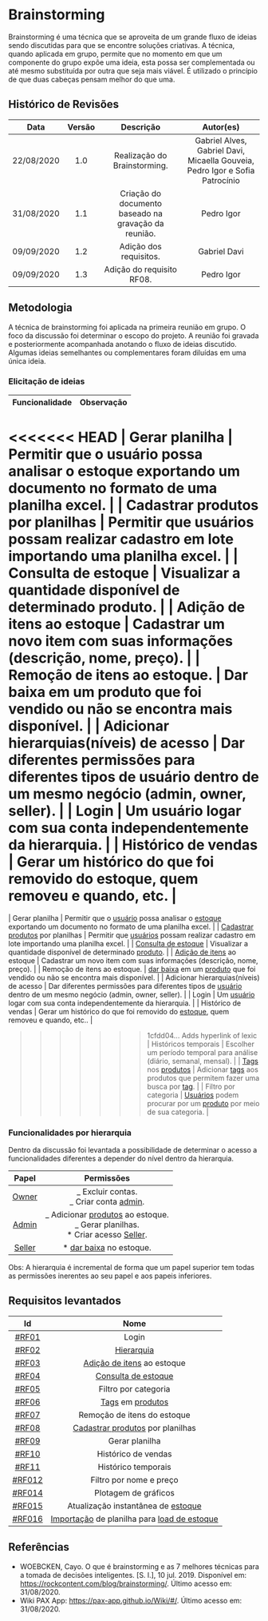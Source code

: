 # Brainstorming

Brainstorming é uma técnica que se aproveita de um grande fluxo de ideias sendo discutidas para que se encontre soluções criativas. A técnica, quando aplicada em grupo, permite que no momento em que um componente do grupo expõe uma ideia, esta possa ser complementada ou até mesmo substituída por outra que seja mais viável. É utilizado o princípio de que duas cabeças pensam melhor do que uma.

## Histórico de Revisões
|    Data    | Versão |         Descrição         |           Autor(es)            |
| :--------: | :----: | :-----------------------: | :----------------------------: |
| 22/08/2020 |  1.0   |  Realização do Brainstorming. | Gabriel Alves, Gabriel Davi, Micaella Gouveia, Pedro Igor e Sofia Patrocínio | 
| 31/08/2020 |  1.1   |  Criação do documento baseado na gravação da reunião. | Pedro Igor | 
| 09/09/2020 |  1.2   | Adição dos requisitos. | Gabriel Davi |
| 09/09/2020 |  1.3 | Adição do requisito RF08. | Pedro Igor |


## Metodologia

A técnica de brainstorming foi aplicada na primeira reunião em grupo. O foco da discussão foi determinar o escopo do projeto. A reunião foi gravada e posteriormente acompanhada anotando o fluxo de ideias discutido. Algumas ideias semelhantes ou complementares foram diluídas em uma única ideia.

### Elicitação de ideias

|             Funcionalidade              |                                                  Observação                                                   |
| :-------------------------------------: | :-----------------------------------------------------------------------------------------------------------: |
<<<<<<< HEAD
|             Gerar planilha              |   Permitir que o usuário possa analisar o estoque exportando um documento no formato de uma planilha excel.   |
|    Cadastrar produtos por planilhas     |             Permitir que usuários possam realizar cadastro em lote importando uma planilha excel.             |
|           Consulta de estoque           |                          Visualizar a quantidade disponível de determinado produto.                           |
|       Adição de itens ao estoque        |                     Cadastrar um novo item com suas informações (descrição, nome, preço).                     |
|      Remoção de itens ao estoque.       |                  Dar baixa em um produto que foi vendido ou não se encontra mais disponível.                  |
| Adicionar hierarquias(níveis) de acesso | Dar diferentes permissões para diferentes tipos de usuário dentro de um mesmo negócio (admin, owner, seller). |
|                  Login                  |                        Um usuário logar com sua conta independentemente da hierarquia.                        |
|           Histórico de vendas           |                Gerar um histórico do que foi removido do estoque, quem removeu e quando, etc.                |
=======
|             Gerar planilha              |   Permitir que o [usuário](Modeling/objeto?id=usuário)  possa analisar o [estoque](Modeling/objeto?id=Estoque) exportando um documento no formato de uma planilha excel.   |
|    [Cadastrar produtos](Modeling/verbo?id=Cadastrar-Produto) por planilhas     |             Permitir que [usuários](Modeling/objeto?id=usuário)  possam realizar cadastro em lote importando uma planilha excel.             |
|           [Consulta de estoque](Modeling/verbo?id=Consultar-Produto)           |                          Visualizar a quantidade disponível de determinado [produto](Modeling/objeto?id=Produto).                           |
|       [Adição de itens](Modeling/verbo?id=Cadastrar-Produto) ao estoque        |                     Cadastrar um novo item com suas informações (descrição, nome, preço).                     |
|      Remoção de itens ao estoque.       |                  [dar baixa](Modeling/verbo?id=Baixa-em-Produto) em um [produto](Modeling/objeto?id=Produto) que foi vendido ou não se encontra mais disponível.                  |
| Adicionar hierarquias(níveis) de acesso | Dar diferentes permissões para diferentes tipos de [usuário](Modeling/objeto?id=usuário)  dentro de um mesmo negócio (admin, owner, seller). |
|                  Login                  |                        Um [usuário](Modeling/objeto?id=usuário)  logar com sua conta independentemente da hierarquia.                        |
|           Histórico de vendas           |                Gerar um histórico do que foi removido do [estoque](Modeling/objeto?id=Estoque), quem removeu e quando, etc..                |
>>>>>>> 1cfdd04... Adds hyperlink of lexic
|          Históricos temporais           |                     Escolher um período temporal para análise (diário, semanal, mensal).                      |
|            [Tags](Modeling/objeto?id=Tag) nos [produtos](Modeling/objeto?id=Produto)            |                       Adicionar  [tags](Modeling/objeto?id=Tag) aos produtos que permitem fazer uma busca por [tag](Modeling/objeto?id=Tag).                       |
|          Filtro por categoria           |                       [Usuários](Modeling/objeto?id=usuário)  podem procurar por um [produto](Modeling/objeto?id=Produto) por meio de sua categoria.                       |

### Funcionalidades por hierarquia

Dentro da discussão foi levantada a possibilidade de determinar o acesso a funcionalidades diferentes a depender do nível dentro da hierarquia.

<div>

| Papel  |                                     Permissões                                      |
| :----: | :---------------------------------------------------------------------------------: |
| [Owner](Modeling/objeto?id=Owner)  |                     _ Excluir contas.<br> _ Criar conta [admin](Modeling/objeto?id=Admin).                      |
|  [Admin](Modeling/objeto?id=Admin)  | _ Adicionar [produtos](Modeling/objeto?id=Produto) ao estoque.<br> _ Gerar planilhas.<br> \* Criar acesso [Seller](Modeling/objeto?id=Seller). |
| [Seller](Modeling/objeto?id=Seller) |                              \* [dar baixa](Modeling/verbo?id=Baixa-em-Produto) no estoque.                               |

Obs: A hierarquia é incremental de forma que um papel superior tem todas as permissões inerentes ao seu papel e aos papeis inferiores.

</div>

## Requisitos levantados

|                                   Id                                   |                    Nome                     |
| :--------------------------------------------------------------------: | :-----------------------------------------: |
| [#RF01](Elicitation/RequisitosElicitados.md?id=requisitos-funcionais)  |                    Login                    |
| [#RF02](Elicitation/RequisitosElicitados.md?id=requisitos-funcionais)  |                 [Hierarquia](Modeling/objeto?id=Papéis-dos-colaboradores)                  |
| [#RF03](Elicitation/RequisitosElicitados.md?id=requisitos-funcionais)  |         [Adição de itens](Modeling/verbo?id=Cadastrar-Produto) ao estoque          |
| [#RF04](Elicitation/RequisitosElicitados.md?id=requisitos-funcionais)  |             [Consulta de estoque](Modeling/verbo?id=Consultar-Produto)             |
| [#RF05](Elicitation/RequisitosElicitados.md?id=requisitos-funcionais)  |            Filtro por categoria             |
| [#RF06](Elicitation/RequisitosElicitados.md?id=requisitos-funcionais)  |               [Tags](Modeling/objeto?id=Tag) em [produtos](Modeling/objeto?id=Produto)               |
| [#RF07](Elicitation/RequisitosElicitados.md?id=requisitos-funcionais)  |         Remoção de itens do estoque         |
| [#RF08](Elicitation/RequisitosElicitados.md?id=requisitos-funcionais)  |               [Cadastrar produtos](Modeling/verbo?id=Cadastrar-Produto) por planilhas               |
| [#RF09](Elicitation/RequisitosElicitados.md?id=requisitos-funcionais)  |               Gerar planilha                |
| [#RF10](Elicitation/RequisitosElicitados.md?id=requisitos-funcionais)  |             Histórico de vendas             |
| [#RF11](Elicitation/RequisitosElicitados.md?id=requisitos-funcionais)  |             Histórico temporais             |
| [#RF012](Elicitation/RequisitosElicitados.md?id=requisitos-funcionais) |           Filtro por nome e preço           |
| [#RF014](Elicitation/RequisitosElicitados.md?id=requisitos-funcionais) |            Plotagem de gráficos             |
| [#RF015](Elicitation/RequisitosElicitados.md?id=requisitos-funcionais) |     Atualização instantânea de [estoque](Modeling/objeto?id=Estoque)     |
| [#RF016](Elicitation/RequisitosElicitados.md?id=requisitos-funcionais) | [Importação](Modeling/verbo?id=Importação) de planilha para [load de estoque](Modeling/verbo?id=Cadastrar-Produto) |

## Referências

- WOEBCKEN, Cayo. O que é brainstorming e as 7 melhores técnicas para a tomada de decisões inteligentes. [S. l.], 10 jul. 2019. Disponível em: <https://rockcontent.com/blog/brainstorming/>. Último acesso em: 31/08/2020.
- Wiki PAX App: <https://pax-app.github.io/Wiki/#/>. Último acesso em: 31/08/2020.
